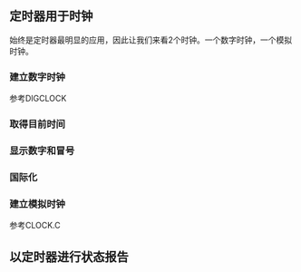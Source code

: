 ## 定时器用于时钟
始终是定时器最明显的应用，因此让我们来看2个时钟。一个数字时钟，一个模拟时钟。
### 建立数字时钟
参考DIGCLOCK  
### 取得目前时间
### 显示数字和冒号
### 国际化
### 建立模拟时钟
参考CLOCK.C
## 以定时器进行状态报告